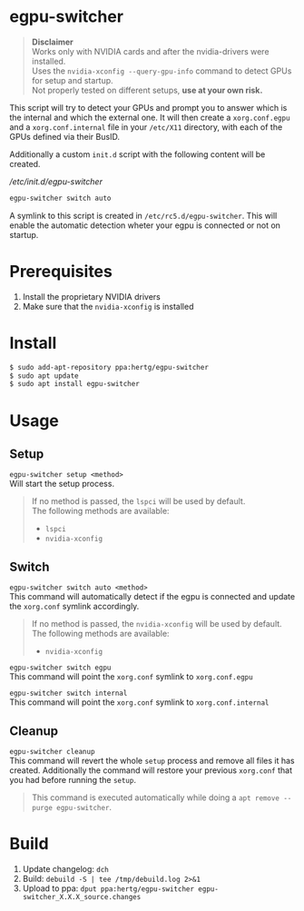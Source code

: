 # egpu-switcher

> **Disclaimer**\
> Works only with NVIDIA cards and after the nvidia-drivers were installed.\
> Uses the `nvidia-xconfig --query-gpu-info` command to detect GPUs for setup and startup.\
> Not properly tested on different setups, **use at your own risk.**

This script will try to detect your GPUs and prompt you to answer which is the internal and which the external one. It will then create a `xorg.conf.egpu` and a `xorg.conf.internal` file in your `/etc/X11` directory, with each of the GPUs defined via their BusID. 

Additionally a custom `init.d` script with the following content will be created.

*/etc/init.d/egpu-switcher*
```bash
egpu-switcher switch auto
```

A symlink to this script is created in `/etc/rc5.d/egpu-switcher`.
This will enable the automatic detection wheter your egpu is connected or not on startup.

# Prerequisites
1. Install the proprietary NVIDIA drivers
1. Make sure that the `nvidia-xconfig` is installed

# Install
```bash
$ sudo add-apt-repository ppa:hertg/egpu-switcher
$ sudo apt update
$ sudo apt install egpu-switcher
```

# Usage
## Setup
`egpu-switcher setup <method>`\
Will start the setup process. 
> If no method is passed, the `lspci` will be used by default.\
> The following methods are available: 
> - `lspci`
> - `nvidia-xconfig`

## Switch
`egpu-switcher switch auto <method>`\
This command will automatically detect if the egpu is connected and update the `xorg.conf` symlink accordingly.
> If no method is passed, the `nvidia-xconfig` will be used by default.\
> The following methods are available: 
> - `nvidia-xconfig`

`egpu-switcher switch egpu`\
This command will point the `xorg.conf` symlink to `xorg.conf.egpu`

`egpu-switcher switch internal`\
This command will point the `xorg.conf` symlink to `xorg.conf.internal`

## Cleanup
`egpu-switcher cleanup`\
This command will revert the whole `setup` process and remove all files it has created.
Additionally the command will restore your previous `xorg.conf` that you had before running the `setup`.

> This command is executed automatically while doing a `apt remove --purge egpu-switcher`.

# Build
1. Update changelog: `dch`
1. Build: `debuild -S | tee /tmp/debuild.log 2>&1`
1. Upload to ppa: `dput ppa:hertg/egpu-switcher egpu-switcher_X.X.X_source.changes`
